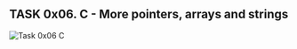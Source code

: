 TASK 0x06. C - More pointers, arrays and strings
------------------------------------------------
![Task 0x06 C](https://s3.amazonaws.com/alx-intranet.hbtn.io/uploads/medias/2020/9/21b4fc5c1b5df84e6ae4fe8807aa359d929e748a.gif?X-Amz-Algorithm=AWS4-HMAC-SHA256&X-Amz-Credential=AKIARDDGGGOUSBVO6H7D%2F20230301%2Fus-east-1%2Fs3%2Faws4_request&X-Amz-Date=20230301T163318Z&X-Amz-Expires=86400&X-Amz-SignedHeaders=host&X-Amz-Signature=119013c4f7c8c0ca7c07be5d95fbfa080f5fee4e14353a7be17fa1ecd01607fe)
